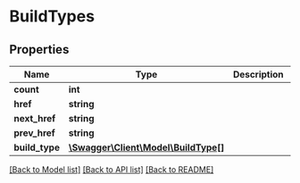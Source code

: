 # BuildTypes

## Properties
Name | Type | Description | Notes
------------ | ------------- | ------------- | -------------
**count** | **int** |  | [optional] 
**href** | **string** |  | [optional] 
**next_href** | **string** |  | [optional] 
**prev_href** | **string** |  | [optional] 
**build_type** | [**\Swagger\Client\Model\BuildType[]**](BuildType.md) |  | [optional] 

[[Back to Model list]](../README.md#documentation-for-models) [[Back to API list]](../README.md#documentation-for-api-endpoints) [[Back to README]](../README.md)


